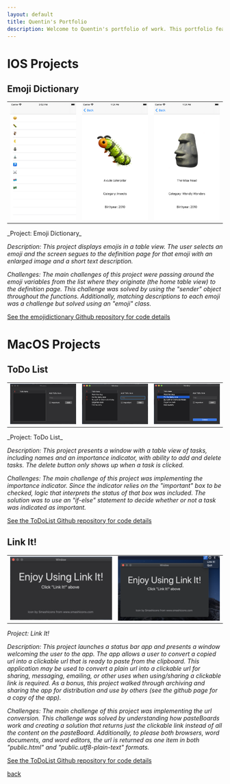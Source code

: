 ```yaml
---
layout: default
title: Quentin's Portfolio
description: Welcome to Quentin's portfolio of work. This portfolio features IOS and MacOS projects that I've successfully developed.
---
```


# IOS Projects

## Emoji Dictionary
<table><tr>
<td> <img src="emoji_home.png" alt="Drawing" style="width: 250px;"/> </td>
<td> <img src="bug_pic.png" alt="Drawing" style="width: 250px;"/> </td>
<td> <img src="rock_pic.png" alt="Drawing" style="width: 250px;"/> </td>
</tr></table>
_Project: Emoji Dictionary_

_Description: This project displays emojis in a table view. The user selects an emoji and the screen segues to the definition page for that emoji with an enlarged image and a short text description._

_Challenges: The main challenges of this project were passing around the emoji variables from the list where they originate (the home table view) to the definition page. This challenge was solved by using the "sender" object throughout the functions. Additionally, matching descriptions to each emoji was a challenge but solved using an "emoji" class._

<a href="https://github.com/qikuta/emojidictionary">See the emojidictionary Github repository for code details</a>


# MacOS Projects

## ToDo List
<table><tr>
<td> <img src="todo1.png" alt="Drawing" style="width: 250px;"/> </td>
<td> <img src="todo2.png" alt="Drawing" style="width: 250px;"/> </td>
<td> <img src="todo3.png" alt="Drawing" style="width: 250px;"/> </td>
</tr></table>
_Project: ToDo List_

_Description: This project presents a window with a table view of tasks, including names and an importance indicator, with ability to add and delete tasks. The delete button only shows up when a task is clicked._

_Challenges: The main challenge of this project was implementing the importance indicator. Since the indicator relies on the "important" box to be checked, logic that interprets the status of that box was included. The solution was to use an "if-else" statement to decide whether or not a task was indicated as important._

<a href="https://github.com/qikuta/ToDoList">See the ToDoList Github repository for code details</a>

## Link It!
<table><tr>
<td> <img src="linkit1.png" alt="Drawing" style="width: 250px;"/> </td>
<td> <img src="linkit2.png" alt="Drawing" style="width: 250px;"/> </td>
</tr></table>

_Project: Link It!_

_Description: This project launches a status bar app and presents a window welcoming the user to the app. The app allows a user to convert a copied url into a clickable url that is ready to paste from the clipboard. This application may be used to convert a plain url into a clickable url for sharing, messaging, emailing, or other uses when using/sharing a clickable link is required. As a bonus, this project walked through archiving and sharing the app for distribution and use by others (see the github page for a copy of the app)._

_Challenges: The main challenge of this project was implementing the url conversion. This challenge was solved by understanding how pasteBoards work and creating a solution that returns just the clickable link instead of all the content on the pasteBoard. Additionally, to please both browsers, word documents, and word editors, the url is returned as one item in both "public.html" and "public.utf8-plain-text" formats._

<a href="https://github.com/qikuta/LinkIt">See the ToDoList Github repository for code details</a>





[back](./)

